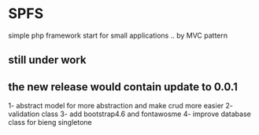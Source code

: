 # SPFS
simple php framework start for small applications .. by MVC pattern
## still under work 
## the new release would contain update to 0.0.1
1- abstract model for more abstraction and make crud more easier
2- validation class 
3- add bootstrap4.6 and fontawosme
4- improve database class for bieng singletone
